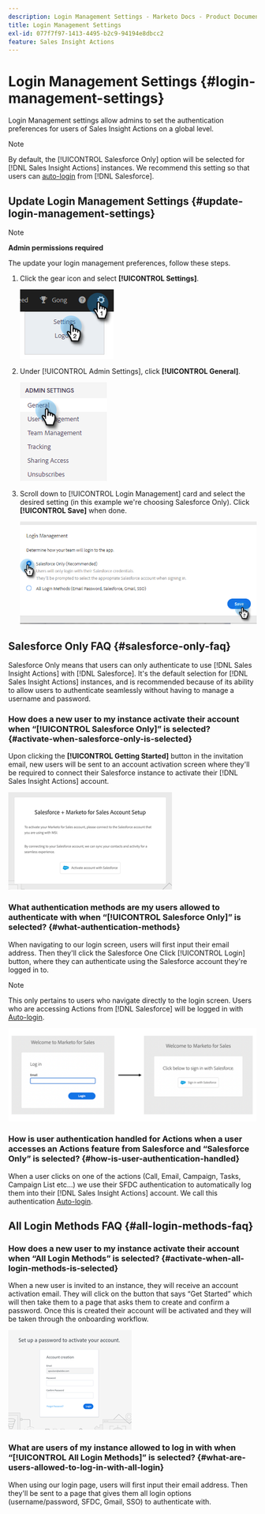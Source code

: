 ```yaml
---
description: Login Management Settings - Marketo Docs - Product Documentation
title: Login Management Settings
exl-id: 077f7f97-1413-4495-b2c9-94194e8dbcc2
feature: Sales Insight Actions
---
```

# Login Management Settings {#login-management-settings}

Login Management settings allow admins to set the authentication preferences for users of Sales Insight Actions on a global level.

>[!NOTE]
>
>By default, the [!UICONTROL Salesforce Only] option will be selected for [!DNL Sales Insight Actions] instances. We recommend this setting so that users can [auto-login](/help/marketo/product-docs/marketo-sales-insight/actions/admin/auto-login-from-salesforce.md) from [!DNL Salesforce].

## Update Login Management Settings {#update-login-management-settings}

>[!NOTE]
>
>**Admin permissions required**

The update your login management preferences, follow these steps.

1. Click the gear icon and select **[!UICONTROL Settings]**.

   ![](assets/login-management-settings-1.png)

1. Under [!UICONTROL Admin Settings], click **[!UICONTROL General]**.

   ![](assets/login-management-settings-2.png)

1. Scroll down to [!UICONTROL Login Management] card and select the desired setting (in this example we're choosing Salesforce Only). Click **[!UICONTROL Save]** when done.

   ![](assets/login-management-settings-3.png)

## Salesforce Only FAQ {#salesforce-only-faq}

Salesforce Only means that users can only authenticate to use [!DNL Sales Insight Actions] with [!DNL Salesforce]. It's the default selection for [!DNL Sales Insight Actions] instances, and is recommended because of its ability to allow users to authenticate seamlessly without having to manage a username and password.

### How does a new user to my instance activate their account when “[!UICONTROL Salesforce Only]” is selected? {#activate-when-salesforce-only-is-selected}

Upon clicking the **[!UICONTROL Getting Started]** button in the invitation email, new users will be sent to an account activation screen where they'll be required to connect their Salesforce instance to activate their [!DNL Sales Insight Actions] account.

   ![](assets/login-management-settings-4.png)

### What authentication methods are my users allowed to authenticate with when “[!UICONTROL Salesforce Only]” is selected? {#what-authentication-methods}

When navigating to our login screen, users will first input their email address. Then they'll click the Salesforce One Click [!UICONTROL Login] button, where they can authenticate using the Salesforce account they're logged in to.  

>[!NOTE]
>
>This only pertains to users who navigate directly to the login screen. Users who are accessing Actions from [!DNL Salesforce] will be logged in with [Auto-login](/help/marketo/product-docs/marketo-sales-insight/actions/admin/auto-login-from-salesforce.md).

   ![](assets/login-management-settings-5.png)

### How is user authentication handled for Actions when a user accesses an Actions feature from Salesforce and “Salesforce Only” is selected? {#how-is-user-authentication-handled}

When a user clicks on one of the actions (Call, Email, Campaign, Tasks, Campaign List etc…) we use their SFDC authentication to automatically log them into their [!DNL Sales Insight Actions] account. We call this authentication [Auto-login](/help/marketo/product-docs/marketo-sales-insight/actions/admin/auto-login-from-salesforce.md).

## All Login Methods FAQ {#all-login-methods-faq}

### How does a new user to my instance activate their account when “All Login Methods” is selected? {#activate-when-all-login-methods-is-selected}

When a new user is invited to an instance, they will receive an account activation email. They will click on the button that says “Get Started” which will then take them to a page that asks them to create and confirm a password. Once this is created their account will be activated and they will be taken through the onboarding workflow.

   ![](assets/login-management-settings-6.png)

### What are users of my instance allowed to log in with when “[!UICONTROL All Login Methods]” is selected? {#what-are-users-allowed-to-log-in-with-all-login}

When using our login page, users will first input their email address. Then they'll be sent to a page that gives them all login options (username/password, SFDC, Gmail, SSO) to authenticate with.
